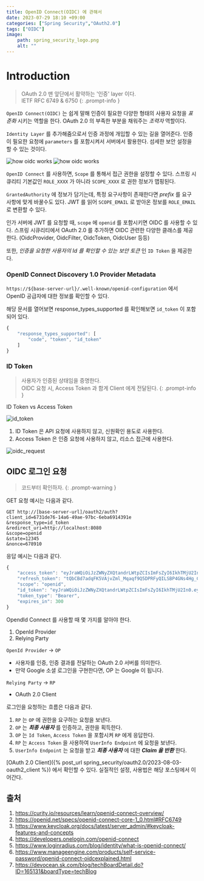 ```yaml
---
title: OpenID Connect(OIDC) 에 관해서
date: 2023-07-29 18:10 +09:00
categories: ["Spring Security","OAuth2.0"]
tags: ["OIDC"]
image:
    path: spring_security_logo.png
    alt: ""
---
```


# Introduction

> OAuth 2.0 맨 앞단에서 활약하는 '인증' layer 이다.<br/>
> IETF RFC 6749 & 6750
{: .prompt-info }

`OpenID Connect(OIDC)` 는 쉽게 말해 인증이 필요한 다양한 형태의 사용자 요청을 _표준화_ 시키는 역할을 한다. OAuth 2.0 의 부족한 부분을 채워주는 _조력자_ 역할이다.

`Identity Layer` 를 추가해줌으로서 인증 과정에 개입할 수 있는 길을 열어준다. 인증이 필요한 요청에 `parameters` 를 포함시켜서 서버에서 활용한다. 섬세한 보안 설정을 할 수 있는 것이다.

![how oidc works](oidc/what-is-openid-connect-1.png)
![how oidc works](oidc/what-is-openid-connect-2.png)


`OpenID Connect` 를 사용하면, `Scope` 를 통해서 접근 권한을 설정할 수 있다. 스프링 시큐리티 기본값인 `ROLE_XXXX` 가 아니라 `SCOPE_XXXX` 로 권한 정보가 맵핑된다.

`GrantedAuthority` 에 정보가 담기는데, 특정 요구사항이 존재한다면 *prefix* 를 요구 사항에 맞게 바꿀수도 있다. JWT 를 읽어 `SCOPE_EMAIL` 로 받아온 정보를 `ROLE_EMAIL` 로 변환할 수 있다. 

인가 서버에 JWT 를 요청할 때, `scope` 에 `openid` 를 포함시키면 OIDC 를 사용할 수 있다. 스프링 시큐리티에서 OAuth 2.0 를 추가하면 OIDC 관련한 다양한 클래스를 제공한다. (OidcProvider, OidcFilter, OidcToken, OidcUser 등등)

또한, _인증을 요청한 사용자의 Id 를 확인할 수 있는 보안 토큰_ 인 `ID Token` 을 제공한다.

### OpenID Connect Discovery 1.0 Provider Metadata

`https://${base-server-url}/.well-known/openid-configuration` 에서 OpenID 공급자에 대한 정보를 확인할 수 있다.

해당 문서를 열어보면 response_types_supported 를 확인해보면 `id_token` 이 포함되어 있다.
```javascript
{
    "response_types_supported": [
        "code", "token", "id_token"
    ]
}
```

### ID Token

> 사용자가 인증된 상태임을 증명한다.<br/>
> OIDC 요청 시, Access Token 과 함게 Client 에게 전달된다. 
{: .prompt-info }

ID Token vs Access Token

![id_token](2023-08-03/id_token_access_token.png)

1. ID Token 은 API 요청에 사용하지 않고, 신원확인 용도로 사용한다.
2. Access Token 은 인증 요청에 사용하지 않고, 리소스 접근에 사용한다.

![oidc_request](2023-08-03/oidc_scope.png)


## OIDC 로그인 요청

> 코드부터 확인하자.
{: .prompt-warning }

GET 요청 예시는 다음과 같다.
```HTTP
GET http://[base-server-url]/oauth2/auth?
client_id=6731de76-14a6-49ae-97bc-6eba6914391e
&response_type=id_token
&redirect_uri=http://localhost:8080
&scope=openid
&state=12345
&nonce=678910
```


응답 예시는 다음과 같다.
```javascript
{
    "access_token": "eyJraWQiOiJzZWNyZXQtandrLWtpZCIsImFsZyI6IkhTMjU2In0.eyJzdWIiOiJvbmpzZG5qcyIsImF1ZCI6Im1lc3NhZ2luZy1jbGllbnQiLCJuYmYiOjE2NTMyMTc1NTYsInNjb3BlIjpbIm9wZW5pZCJdLCJpc3MiOiJodHRwOlwvXC9hdXRoLXNlcnZlcjo5MDAwIiwiZXhwIjoxNjUzMjE3ODU2LCJpYXQiOjE2NTMyMTc1NTZ9.lRorxPWNsCcNKN4VbBj76BTTEu9E3Chxm0LPf9WDp_E",
    "refresh_token": "tQbCBd7adqFK5VAjvZml_Mqaqf9Q5DPRFyQILSBP4GNs4Hg_Cupd8bKPzHFKR2R2P-UUlsTm4BJX9h9LyD0BI6jQf1eSAIRVpzyJmfAETH39XhdzpokwHdVndGmI0b1K",
    "scope": "openid",
    "id_token": "eyJraWQiOiJzZWNyZXQtandrLWtpZCIsImFsZyI6IkhTMjU2In0.eyJzdWIiOiJvbmpzZG5qcyIsImF1ZCI6Im1lc3NhZ2luZy1jbGllbnQiLCJhenAiOiJtZXNzYWdpbmctY2xpZW50IiwiaXNzIjoiaHR0cDpcL1wvYXV0aC1zZXJ2ZXI6OTAwMCIsImV4cCI6MTY1MzIxOTM1NiwiaWF0IjoxNjUzMjE3NTU2fQ.Q4fhp5ujf4EVZKBsw1VL9fDWRVk-gy26w_wA3JMfYa0",
    "token_type": "Bearer",
    "expires_in": 300
}

```

OpendId Connect 를 사용할 때 몇 가지를 알아야 한다.

1. OpenId Provider
2. Relying Party

`OpenId Provider` -> `OP`
- 사용자를 인증, 인증 결과를 전달하는 OAuth 2.0 서버를 의미한다.
- 만약 Google 소셜 로그인을 구현한다면, OP 는 Google 이 됩니다.

`Relying Party` -> `RP`
- OAuth 2.0 Client


로그인을 요청하는 흐름은 다음과 같다.


1. `RP` 는 `OP` 에 권한을 요구하는 요청을 보낸다.
2. `OP` 는 ***최종 사용자*** 를 인증하고, 권한을 획득한다.
3. `OP` 는 `Id Token`, `Access Token` 을 포함시켜 `RP` 에게 응답한다.
4. `RP` 는 `Access Token` 을 사용하여 `UserInfo Endpoint` 에 요청을 보낸다.
5. `UserInfo Endpoint` 는 요청을 받고 ***최종 사용자*** 에 대한 ***Claim 을 반환*** 한다.



[OAuth 2.0 Client]({% post_url spring_security/oauth2.0/2023-08-03-oauth2_client %}) 에서 확인할 수 있다. 실질적인 설정, 사용법은 해당 포스팅에서 이어간다.
## 출처

1. https://curity.io/resources/learn/openid-connect-overview/
2. https://openid.net/specs/openid-connect-core-1_0.html#RFC6749
3. https://www.keycloak.org/docs/latest/server_admin/#keycloak-features-and-concepts
4. https://developers.onelogin.com/openid-connect
5. https://www.loginradius.com/blog/identity/what-is-openid-connect/
6. https://www.manageengine.com/products/self-service-password/openid-connect-oidcexplained.html
7. https://devocean.sk.com/blog/techBoardDetail.do?ID=165131&boardType=techBlog